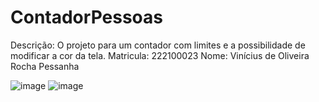 # ContadorPessoas
Descrição: O projeto para um contador com limites e a possibilidade de modificar a cor da tela.
Matricula: 222100023
Nome: Vinícius de Oliveira Rocha Pessanha

![image](https://github.com/user-attachments/assets/e27ac70a-57f2-45f2-a888-6cd16a867652)
![image](https://github.com/user-attachments/assets/60b53d4a-ba0a-468a-aeb6-eb3a8f0693d3)
